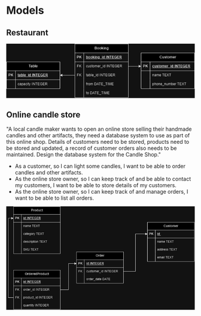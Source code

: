 # Models

## Restaurant

![restaurant](imgs/restaurant.jpg)

## Online candle store

"A local candle maker wants to open an online store selling their handmade candles and other artifacts, they need a database system to use as part of this online shop. Details of customers need to be stored, products need to be stored and updated, a record of customer orders also needs to be maintained. Design the database system for the Candle Shop."

- As a customer, so I can light some candles, I want to be able to order candles and other artifacts.
- As the online store owner, so I can keep track of and be able to contact my customers, I want to be able to store details of my customers.
- As the online store owner, so I can keep track of and manage orders, I want to be able to list all orders.

![candyshop](imgs/candyshop.jpg)
